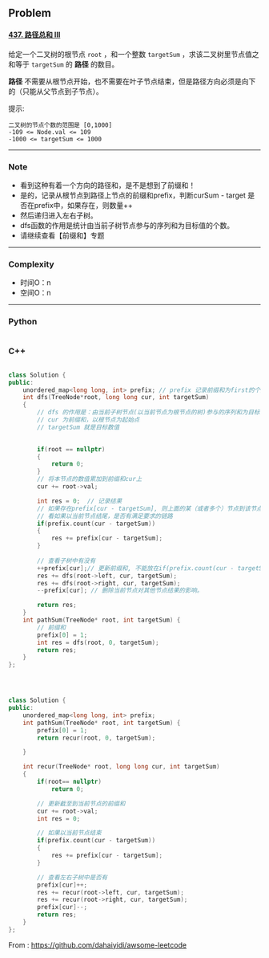 ## Problem

#### [437. 路径总和 III](https://leetcode.cn/problems/path-sum-iii/)

给定一个二叉树的根节点 `root` ，和一个整数 `targetSum` ，求该二叉树里节点值之和等于 `targetSum` 的 **路径** 的数目。

**路径** 不需要从根节点开始，也不需要在叶子节点结束，但是路径方向必须是向下的（只能从父节点到子节点）。

提示:

    二叉树的节点个数的范围是 [0,1000]
    -109 <= Node.val <= 109 
    -1000 <= targetSum <= 1000 



------

### Note

- 看到这种有着一个方向的路径和，是不是想到了前缀和！
- 是的，记录从根节点到路径上节点的前缀和prefix，判断curSum - target 是否在prefix中，如果存在，则数量++
- 然后递归进入左右子树。
- dfs函数的作用是统计由当前子树节点参与的序列和为目标值的个数。
- 请继续查看【前缀和】专题

------

### Complexity

- 时间O：n
- 空间O：n

------

### Python

```python

```

### C++

```C++

class Solution {
public:
    unordered_map<long long, int> prefix; // prefix 记录前缀和为first的个数为second
    int dfs(TreeNode*root, long long cur, int targetSum)
    {
        // dfs 的作用是：由当前子树节点(以当前节点为根节点的树)参与的序列和为目标值的个数。
        // cur 为前缀和，以根节点为起始点
        // targetSum 就是目标数值
        

        if(root == nullptr)
        {
            return 0;            
        }
        // 将本节点的数值累加到前缀和cur上
        cur += root->val;

        int res = 0;  // 记录结果
        // 如果存在prefix[cur - targetSum], 则上面的某（或者多个）节点到该节点的路径和为targetSum
        // 看如果以当前节点结尾，是否有满足要求的链路
        if(prefix.count(cur - targetSum))
        {
            res += prefix[cur - targetSum];
        }
        
        // 查看子树中有没有
        ++prefix[cur];// 更新前缀和, 不能放在if(prefix.count(cur - targetSum))上面，因为，如果tartgetSum = 0, 则会误认为当前节点到当前节点是符合条件的，但是与事实不符
        res += dfs(root->left, cur, targetSum);
        res += dfs(root->right, cur, targetSum);
        --prefix[cur]; // 删除当前节点对其他节点结果的影响。

        return res;
    }
    int pathSum(TreeNode* root, int targetSum) {
        // 前缀和
        prefix[0] = 1;
        int res = dfs(root, 0, targetSum);
        return res;
    }
};




class Solution {
public:
    unordered_map<long long, int> prefix;
    int pathSum(TreeNode* root, int targetSum) {
        prefix[0] = 1;
        return recur(root, 0, targetSum);

    }

    int recur(TreeNode* root, long long cur, int targetSum)
    {
        if(root== nullptr)
            return 0;

        // 更新截至到当前节点的前缀和
        cur += root->val;
        int res = 0;

        // 如果以当前节点结束
        if(prefix.count(cur - targetSum))
        {
            res += prefix[cur - targetSum];
        }

        // 查看左右子树中是否有
        prefix[cur]++;
        res += recur(root->left, cur, targetSum);
        res += recur(root->right, cur, targetSum);
        prefix[cur]--;
        return res;
    }
};
```



From : https://github.com/dahaiyidi/awsome-leetcode
